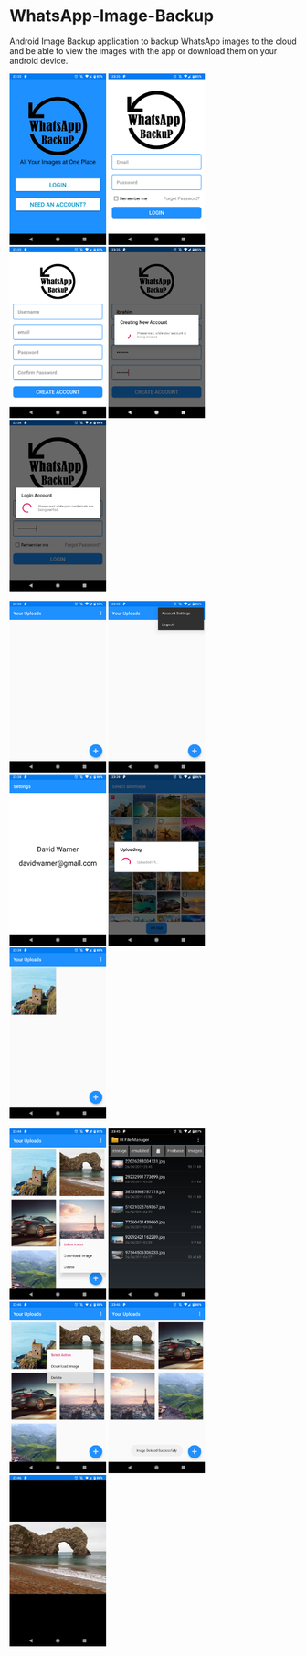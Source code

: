 # WhatsApp-Image-Backup
Android Image Backup application to backup WhatsApp images to the cloud and be able to view the images with the app or download them on your android device.

<img src="screenshots/screenshot-1.png" width="169" height="300"> <img src="screenshots/screenshot-2.png" width="169" height="300">  <img src="screenshots/screenshot-3.png" width="169" height="300"> <img src="screenshots/screenshot-4.png" width="169" height="300"> <img src="screenshots/screenshot-5.png" width="169" height="300">

<img src="screenshots/screenshot-6.png" width="169" height="300"> <img src="screenshots/screenshot-7.png" width="169" height="300"> <img src="screenshots/screenshot-8.png" width="169" height="300"> <img src="screenshots/screenshot-9.png" width="169" height="300"> <img src="screenshots/screenshot-10.png" width="169" height="300"> 

<img src="screenshots/screenshot-11.png" width="169" height="300"> <img src="screenshots/screenshot-12.png" width="169" height="300"> <img src="screenshots/screenshot-13.png" width="169" height="300"> <img src="screenshots/screenshot-14.png" width="169" height="300"> <img src="screenshots/screenshot-15.png" width="169" height="300">
